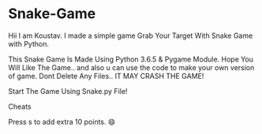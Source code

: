 # Snake-Game
Hii  I am Koustav. I made a simple game Grab Your Target With Snake Game with Python.


This Snake Game Is Made Using Python 3.6.5 & Pygame Module. Hope You Will Like The Game.. and also u can use the code to make your own version of game.
Dont Delete Any Files.. IT MAY CRASH THE GAME!

Start The Game Using Snake.py File!

Cheats


Press s to add extra 10 points. 😄

